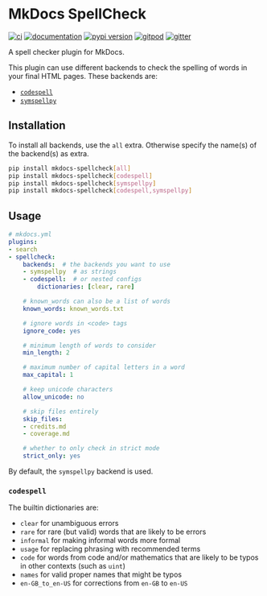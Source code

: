 # MkDocs SpellCheck

[![ci](https://github.com/pawamoy/mkdocs-spellcheck/workflows/ci/badge.svg)](https://github.com/pawamoy/mkdocs-spellcheck/actions?query=workflow%3Aci)
[![documentation](https://img.shields.io/badge/docs-mkdocs%20material-blue.svg?style=flat)](https://pawamoy.github.io/mkdocs-spellcheck/)
[![pypi version](https://img.shields.io/pypi/v/mkdocs-spellcheck.svg)](https://pypi.org/project/mkdocs-spellcheck/)
[![gitpod](https://img.shields.io/badge/gitpod-workspace-blue.svg?style=flat)](https://gitpod.io/#https://github.com/pawamoy/mkdocs-spellcheck)
[![gitter](https://badges.gitter.im/join%20chat.svg)](https://gitter.im/mkdocs-spellcheck/community)

A spell checker plugin for MkDocs.

This plugin can use different backends
to check the spelling of words in your final HTML pages.
These backends are:

- [`codespell`](https://github.com/codespell-project/codespell)
- [`symspellpy`](https://github.com/mammothb/symspellpy)

## Installation

To install all backends, use the `all` extra.
Otherwise specify the name(s) of the backend(s) as extra.

```bash
pip install mkdocs-spellcheck[all]
pip install mkdocs-spellcheck[codespell]
pip install mkdocs-spellcheck[symspellpy]
pip install mkdocs-spellcheck[codespell,symspellpy]
```

## Usage

```yaml
# mkdocs.yml
plugins:
- search
- spellcheck:
    backends:  # the backends you want to use
    - symspellpy  # as strings
    - codespell:  # or nested configs
        dictionaries: [clear, rare]

    # known_words can also be a list of words
    known_words: known_words.txt

    # ignore words in <code> tags
    ignore_code: yes

    # minimum length of words to consider
    min_length: 2

    # maximum number of capital letters in a word
    max_capital: 1

    # keep unicode characters
    allow_unicode: no

    # skip files entirely
    skip_files:
    - credits.md
    - coverage.md

    # whether to only check in strict mode
    strict_only: yes
```

By default, the `symspellpy` backend is used.

### `codespell`

The builtin dictionaries are:

- `clear` for unambiguous errors
- `rare` for rare (but valid) words that are likely to be errors
- `informal` for making informal words more formal
- `usage` for replacing phrasing with recommended terms
- `code` for words from code and/or mathematics that are likely
    to be typos in other contexts (such as `uint`)
- `names` for valid proper names that might be typos
- `en-GB_to_en-US` for corrections from `en-GB` to `en-US`
